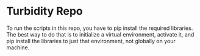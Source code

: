 # Turbidity Repo

To run the scripts in this repo, you have to pip install the required libraries. The best way to do that is to initialize a virtual environment, activate it, and pip install the libraries to just that environment, not globally on your machine.